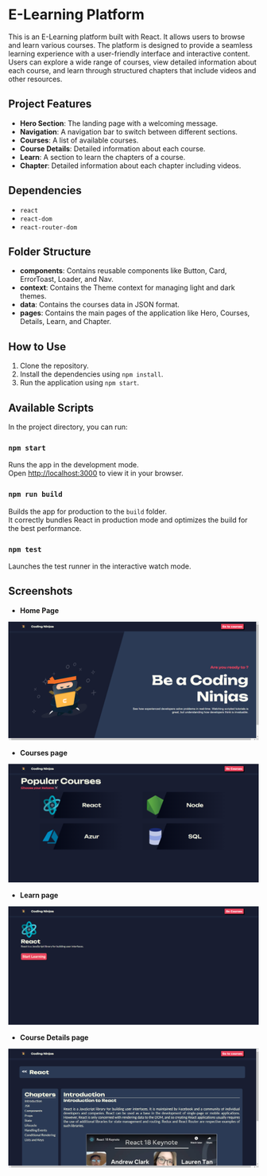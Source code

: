 # E-Learning Platform

This is an E-Learning platform built with React. It allows users to browse and learn various courses. The platform is designed to provide a seamless learning experience with a user-friendly interface and interactive content. Users can explore a wide range of courses, view detailed information about each course, and learn through structured chapters that include videos and other resources. 

## Project Features

- **Hero Section**: The landing page with a welcoming message.
- **Navigation**: A navigation bar to switch between different sections.
- **Courses**: A list of available courses.
- **Course Details**: Detailed information about each course.
- **Learn**: A section to learn the chapters of a course.
- **Chapter**: Detailed information about each chapter including videos.

## Dependencies

- `react`
- `react-dom`
- `react-router-dom`

## Folder Structure

- **components**: Contains reusable components like Button, Card, ErrorToast, Loader, and Nav.
- **context**: Contains the Theme context for managing light and dark themes.
- **data**: Contains the courses data in JSON format.
- **pages**: Contains the main pages of the application like Hero, Courses, Details, Learn, and Chapter.

## How to Use

1. Clone the repository.
2. Install the dependencies using `npm install`.
3. Run the application using `npm start`.

## Available Scripts

In the project directory, you can run:

### `npm start`

Runs the app in the development mode.\
Open [http://localhost:3000](http://localhost:3000) to view it in your browser.

### `npm run build`

Builds the app for production to the `build` folder.\
It correctly bundles React in production mode and optimizes the build for the best performance.

### `npm test`

Launches the test runner in the interactive watch mode.

## Screenshots

- **Home Page**

![Home Page](./assets/home.png)

- **Courses page**

![Courses Page](./assets/courses.png)

- **Learn page**

![Learn Page](./assets/learn.png)

- **Course Details page**

![Course Details Page](./assets/course-details.png)